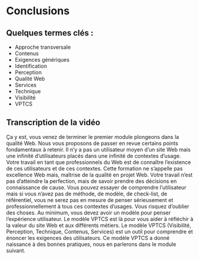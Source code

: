 # Conclusions

## Quelques termes clés :

- Approche transversale
- Contenus
- Exigences génériques
- Identification
- Perception
- Qualité Web
- Services
- Technique
- Visibilité
- VPTCS

## Transcription de la vidéo

Ça y est, vous venez de terminer le premier module plongeons dans la qualité Web. Nous vous proposons de passer en revue certains points fondamentaux à retenir.
Il n’y a pas un utilisateur moyen d’un site Web mais une infinité d’utilisateurs placés dans une infinité de contextes d’usage.
Votre travail en tant que professionnels du Web est de connaître l’existence de ces utilisateurs et de ces contextes.
Cette formation ne s’appelle pas excellence Web mais, maîtrise de la qualité en projet Web. Votre travail n’est pas d’atteindre la perfection, mais de savoir prendre des décisions en connaissance de cause.
Vous pouvez essayer de comprendre l’utilisateur mais si vous n’avez pas de méthode, de modèle, de check-list, de référentiel, vous ne serez pas en mesure de penser sérieusement et professionnellement à tous ces contextes d’usages. Vous risquez d’oublier des choses.
Au minimum, vous devez avoir un modèle pour penser l’expérience utilisateur. Le modèle VPTCS est là pour vous aider à réfléchir à la valeur du site Web et aux différents métiers.
Le modèle VPTCS (Visibilité, Perception, Technique, Contenus, Services) est un outil pour comprendre et énoncer les exigences des utilisateurs.
Ce modèle VPTCS a donné naissance à des bonnes pratiques, nous en parlerons dans le module suivant.